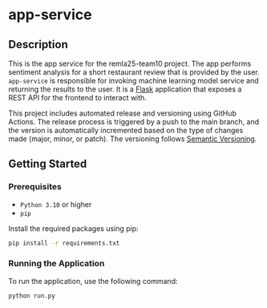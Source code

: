 # app-service

## Description

This is the app service for the remla25-team10 project. The app performs sentiment analysis for a short restaurant review that is provided by the user. `app-service` is responsible for invoking machine learning model service and returning the results to the user. It is a [Flask](https://flask.palletsprojects.com/en/stable/) application that exposes a REST API for the frontend to interact with.

This project includes automated release and versioning using GitHub Actions. The release process is triggered by a push to the main branch, and the version is automatically incremented based on the type of changes made (major, minor, or patch). The versioning follows [Semantic Versioning](https://semver.org/).

## Getting Started

### Prerequisites

- `Python 3.10` or higher
- `pip`

Install the required packages using pip:

```bash
pip install -r requirements.txt
```
### Running the Application

To run the application, use the following command:

```bash
python run.py
```